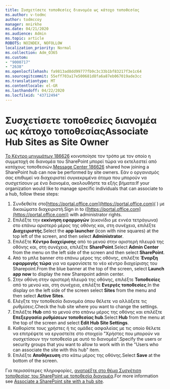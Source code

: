 ```yaml
---
title: Συσχετίσετε τοποθεσίες διανομέα ως κάτοχο τοποθεσίας
ms.author: v-todmc
author: todmccoy
manager: mnirkhe
ms.date: 04/21/2020
ms.audience: Admin
ms.topic: article
ROBOTS: NOINDEX, NOFOLLOW
localization_priority: Normal
ms.collection: Adm_O365
ms.custom:
- "9000717"
- "2638"
ms.openlocfilehash: fa9813ad8dd99777fb9c3c33b1bf83217f3e1c64
ms.sourcegitcommit: 55eff703a17e500681d8fa6a87eb067019ade3cc
ms.translationtype: MT
ms.contentlocale: el-GR
ms.lasthandoff: 04/22/2020
ms.locfileid: "43712494"
---
```

# <a name="associate-hub-sites-as-site-owner"></a><span data-ttu-id="e6317-102">Συσχετίσετε τοποθεσίες διανομέα ως κάτοχο τοποθεσίας</span><span class="sxs-lookup"><span data-stu-id="e6317-102">Associate Hub Sites as Site Owner</span></span>

<span data-ttu-id="e6317-103">[Το Κέντρο μηνυμάτων 186626](https://admin.microsoft.com/Adminportal/Home?source=applauncher#/MessageCenter?id=MC186626) κοινοποίησε τον τρόπο με τον οποίο η συμμετοχή σε διανομέα του SharePoint μπορεί τώρα να εκτελεστεί από κατόχους τοποθεσιών.</span><span class="sxs-lookup"><span data-stu-id="e6317-103">[Message Center 186626](https://admin.microsoft.com/Adminportal/Home?source=applauncher#/MessageCenter?id=MC186626) shared how joining a SharePoint hub can now be performed by site owners.</span></span> <span data-ttu-id="e6317-104">Εάν ο οργανισμός σας επιθυμεί να διαχειριστεί συγκεκριμένα άτομα που μπορούν να συσχετίσουν με ένα διανομέα, ακολουθήστε τα εξής βήματα:</span><span class="sxs-lookup"><span data-stu-id="e6317-104">If your organization would like to manage specific individuals that can associate to a hub, follow these steps:</span></span> 

1. <span data-ttu-id="e6317-105">Συνδεθείτε στο[https://portal.office.com](https://portal.office.com)( ) με δικαιώματα διαχειριστή.</span><span class="sxs-lookup"><span data-stu-id="e6317-105">Sign in to ([https://portal.office.com](https://portal.office.com)) with administrator rights.</span></span>
2. <span data-ttu-id="e6317-106">Επιλέξτε την **εκκίνηση εφαρμογών** (εικονίδιο με εννέα τετράγωνα) στο επάνω αριστερό μέρος της οθόνης και, στη συνέχεια, επιλέξτε **Διαχειριστής**.</span><span class="sxs-lookup"><span data-stu-id="e6317-106">Select the **app launcher** (icon with nine squares) at the top left of the screen, and then select **Administrator**.</span></span>
3. <span data-ttu-id="e6317-107">Επιλέξτε **Κέντρο διαχείρισης** από το μενού στην αριστερή πλευρά της οθόνης και, στη συνέχεια, επιλέξτε **SharePoint**.</span><span class="sxs-lookup"><span data-stu-id="e6317-107">Select **Admin Center** from the menu on the left side of the screen and then select **SharePoint**.</span></span>
4. <span data-ttu-id="e6317-108">Από το μπλε banner στο επάνω μέρος της οθόνης, επιλέξτε **Έναρξη εφαρμογής τώρα** για να εμφανίσετε το νέο κέντρο διαχείρισης του Sharepoint.</span><span class="sxs-lookup"><span data-stu-id="e6317-108">From the blue banner at the top of the screen, select **Launch app now** to display the new Sharepoint admin center.</span></span>
5. <span data-ttu-id="e6317-109">Στην οθόνη στην αριστερή πλευρά της οθόνης, επιλέξτε **Τοποθεσίες** από το μενού και, στη συνέχεια, επιλέξτε **Ενεργές τοποθεσίες**.</span><span class="sxs-lookup"><span data-stu-id="e6317-109">In the display on the left side of the screen select **Sites** from the menu and then select **Active Sites**.</span></span>
6. <span data-ttu-id="e6317-110">Ελέγξτε την τοποθεσία διανομέα όπου θέλετε να αλλάξετε τις ρυθμίσεις.</span><span class="sxs-lookup"><span data-stu-id="e6317-110">Check the hub site where you want to change the settings.</span></span>
7. <span data-ttu-id="e6317-111">Επιλέξτε **Hub** από το μενού στο επάνω μέρος της οθόνης και επιλέξτε **Επεξεργασία ρυθμίσεων τοποθεσίας hub**.</span><span class="sxs-lookup"><span data-stu-id="e6317-111">Select **Hub** from the menu at the top of the screen and select **Edit Hub Site Settings**.</span></span>
8. <span data-ttu-id="e6317-112">Καθορίστε τους χρήστες ή τις ομάδες ασφαλείας με τις οποίο θέλετε να επιτρέψετε να εργαστείτε στο στοιχείο "Χρήστες που μπορούν να συσχετίσουν την τοποθεσία με αυτό το διανομέα".</span><span class="sxs-lookup"><span data-stu-id="e6317-112">Specify the users or security groups that you want to allow to work with in the "Users who can associate the site with this hub" item.</span></span>
9. <span data-ttu-id="e6317-113">Επιλέξτε **Αποθήκευση** στο κάτω μέρος της οθόνης.</span><span class="sxs-lookup"><span data-stu-id="e6317-113">Select **Save** at the bottom of the screen.</span></span>

<span data-ttu-id="e6317-114">Για περισσότερες πληροφορίες, [ανατρέξτε στο θέμα Συσχέτιση τοποθεσίας του SharePoint με τοποθεσία διανομέα](https://support.office.com/article/associate-a-sharepoint-site-with-a-hub-site-ae0009fd-af04-4d3d-917d-88edb43efc05).</span><span class="sxs-lookup"><span data-stu-id="e6317-114">For more information see [Associate a SharePoint site with a hub site](https://support.office.com/article/associate-a-sharepoint-site-with-a-hub-site-ae0009fd-af04-4d3d-917d-88edb43efc05).</span></span> 